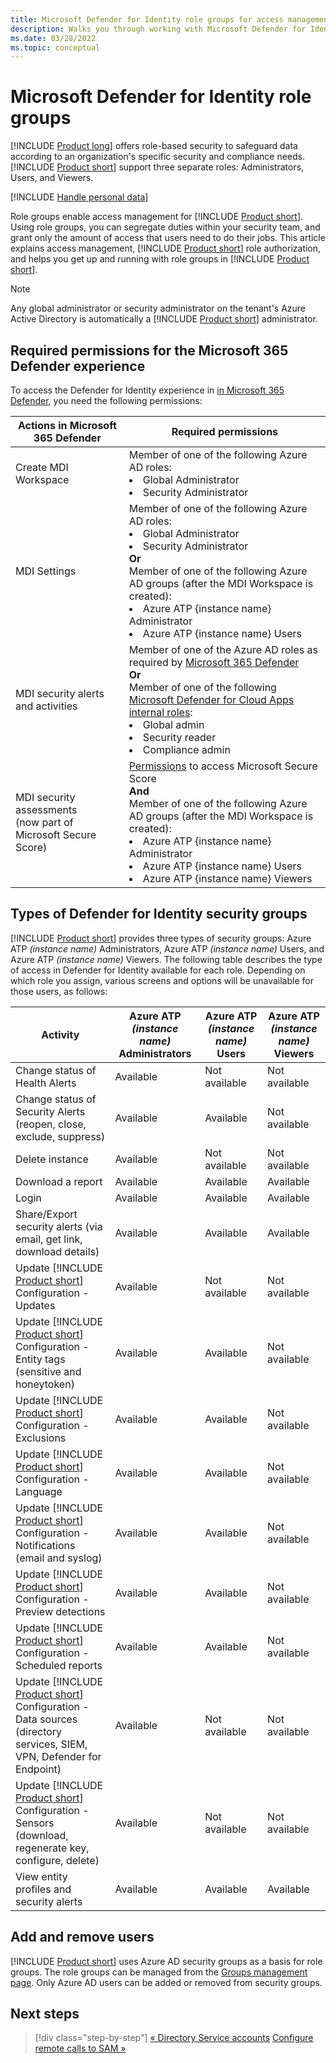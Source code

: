```yaml
---
title: Microsoft Defender for Identity role groups for access management
description: Walks you through working with Microsoft Defender for Identity role groups.
ms.date: 03/28/2022
ms.topic: conceptual
---
```


# Microsoft Defender for Identity role groups

[!INCLUDE [Product long](includes/product-long.md)] offers role-based security to safeguard data according to an organization's specific security and compliance needs. [!INCLUDE [Product short](includes/product-short.md)] support three separate roles: Administrators, Users, and Viewers.

[!INCLUDE [Handle personal data](../includes/gdpr-intro-sentence.md)]

Role groups enable access management for [!INCLUDE [Product short](includes/product-short.md)]. Using role groups, you can segregate duties within your security team, and grant only the amount of access that users need to do their jobs. This article explains access management, [!INCLUDE [Product short](includes/product-short.md)] role authorization, and helps you get up and running with role groups in [!INCLUDE [Product short](includes/product-short.md)].

> [!NOTE]
> Any global administrator or security administrator on the tenant's Azure Active Directory is automatically a [!INCLUDE [Product short](includes/product-short.md)] administrator.

## Required permissions for the Microsoft 365 Defender experience

To access the Defender for Identity experience in [in Microsoft 365 Defender](/microsoft-365/security/defender/microsoft-365-security-center-mdi), you need the following permissions:

|Actions in Microsoft 365 Defender|Required permissions|
|---|---|
|Create MDI Workspace|Member of one of the following Azure AD roles:<li>Global Administrator<li>Security Administrator|
|MDI Settings|Member of one of the following Azure AD roles:<li>Global Administrator<li>Security Administrator <br> **Or** <br> Member of one of the following Azure AD groups (after the MDI Workspace is created): <li>Azure ATP {instance name} Administrator <li>Azure ATP {instance name} Users|
|MDI security alerts and activities|Member of one of the Azure AD roles as required by [Microsoft 365 Defender](/microsoft-365/security/defender/m365d-permissions)<br> **Or** <br> Member of one of the following [Microsoft Defender for Cloud Apps internal roles](/defender-cloud-apps/manage-admins#built-in-admin-roles-in-defender-for-cloud-apps): <li>Global admin <li>Security reader <li>Compliance admin|
|MDI security assessments <br> (now part of Microsoft Secure Score)|[Permissions](/microsoft-365/security/defender/microsoft-secure-score#required-permissions) to access Microsoft Secure Score <br> **And** <br> Member of one of the following Azure AD groups (after the MDI Workspace is created): <li>Azure ATP {instance name} Administrator <li>Azure ATP {instance name} Users <li>Azure ATP {instance name} Viewers|


## Types of Defender for Identity security groups

[!INCLUDE [Product short](includes/product-short.md)] provides three types of security groups: Azure ATP *(instance name)* Administrators, Azure ATP *(instance name)* Users, and Azure ATP *(instance name)* Viewers. The following table describes the type of access in Defender for Identity available for each role. Depending on which role you assign, various screens and options will be  unavailable for those users, as follows:

|Activity |Azure ATP *(instance name)* Administrators|Azure ATP *(instance name)* Users|Azure ATP *(instance name)* Viewers|
|----|----|----|----|
|Change status of Health Alerts|Available|Not available|Not available|
|Change status of Security Alerts (reopen, close, exclude, suppress)|Available|Available|Not available|
|Delete instance|Available|Not available|Not available|
|Download a report|Available|Available|Available|
|Login|Available|Available|Available|
|Share/Export security alerts (via email, get link, download details)|Available|Available|Available|
|Update [!INCLUDE [Product short](includes/product-short.md)] Configuration - Updates|Available|Not available|Not available|
|Update [!INCLUDE [Product short](includes/product-short.md)] Configuration - Entity tags (sensitive and honeytoken)|Available|Available|Not available|
|Update [!INCLUDE [Product short](includes/product-short.md)] Configuration - Exclusions|Available|Available|Not available|
|Update [!INCLUDE [Product short](includes/product-short.md)] Configuration - Language|Available|Available|Not available|
|Update [!INCLUDE [Product short](includes/product-short.md)] Configuration - Notifications (email and syslog)|Available|Available|Not available|
|Update [!INCLUDE [Product short](includes/product-short.md)] Configuration - Preview detections|Available|Available|Not available|
|Update [!INCLUDE [Product short](includes/product-short.md)] Configuration - Scheduled reports|Available|Available|Not available|
|Update [!INCLUDE [Product short](includes/product-short.md)] Configuration - Data sources (directory services, SIEM, VPN, Defender for Endpoint)|Available|Not available|Not available|
|Update [!INCLUDE [Product short](includes/product-short.md)] Configuration - Sensors (download, regenerate key, configure, delete)|Available|Not available|Not available|
|View entity profiles and security alerts|Available|Available|Available|

## Add and remove users

[!INCLUDE [Product short](includes/product-short.md)] uses Azure AD security groups as a basis for role groups. The role groups can be managed from the [Groups management page](https://aad.portal.azure.com/#blade/Microsoft_AAD_IAM/GroupsManagementMenuBlade/AllGroups). Only Azure AD users can be added or removed from security groups.

## Next steps

> [!div class="step-by-step"]
> [« Directory Service accounts](directory-service-accounts.md)
> [Configure remote calls to SAM »](remote-calls-sam.md)
